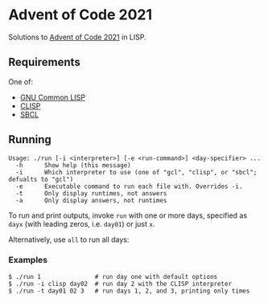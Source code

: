# Advent of Code 2021
Solutions to [Advent of Code 2021](https://adventofcode.com/2021) in LISP.

## Requirements
One of:
- [GNU Common LISP](https://www.gnu.org/software/gcl/)
- [CLISP](https://clisp.sourceforge.io/)
- [SBCL](http://www.sbcl.org/)

## Running
```
Usage: ./run [-i <interpreter>] [-e <run-command>] <day-specifier> ...
  -h      Show help (this message)
  -i      Which interpreter to use (one of "gcl", "clisp", or "sbcl"; defualts to "gcl")
  -e      Executable command to run each file with. Overrides -i.
  -t      Only display runtimes, not answers
  -a      Only display answers, not runtimes
```

To run and print outputs, invoke `run` with one or more days, specified as `dayx` (with leading zeros, i.e.
`day01`) or just `x`.

Alternatively, use `all` to run all days:

### Examples

```console
$ ./run 1               # run day one with default options
$ ./run -i clisp day02  # run day 2 with the CLISP interpreter
$ ./run -t day01 02 3   # run days 1, 2, and 3, printing only times
```
